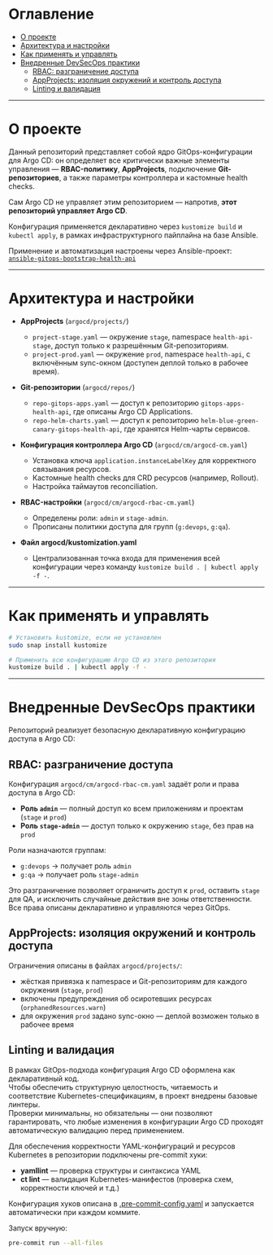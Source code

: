 # Оглавление

- [О проекте](#о-проекте)  
- [Архитектура и настройки](#архитектура-и-настройки)  
- [Как применять и управлять](#как-применять-и-управлять)  
- [Внедренные DevSecOps практики](#внедренные-devsecops-практики)  
  - [RBAC: разграничение доступа](#rbac-разграничение-доступа)  
  - [AppProjects: изоляция окружений и контроль доступа](#appprojects-изоляция-окружений-и-контроль-доступа)
  - [Linting и валидация](#linting-и-валидация)

---

# О проекте

Данный репозиторий представляет собой ядро GitOps-конфигурации для Argo CD: он определяет все критически важные элементы управления — **RBAC-политику**, **AppProjects**, подключение **Git-репозиториев**, а также параметры контроллера и кастомные health checks.

Сам Argo CD не управляет этим репозиторием — напротив, **этот репозиторий управляет Argo CD**.  

Конфигурация применяется декларативно через `kustomize build` и `kubectl apply`, в рамках инфраструктурного пайплайна на базе Ansible.

Применение и автоматизация настроены через Ansible-проект:  
[`ansible-gitops-bootstrap-health-api`](https://github.com/vikgur/ansible-gitops-bootstrap-health-api)

---

# Архитектура и настройки

* **AppProjects** (`argocd/projects/`)

  * `project-stage.yaml` — окружение `stage`, namespace `health-api-stage`, доступ только к разрешённым Git-репозиториям.
  * `project-prod.yaml` — окружение `prod`, namespace `health-api`, с включённым sync-окном (доступен деплой только в рабочее время).

* **Git-репозитории** (`argocd/repos/`)

  * `repo-gitops-apps.yaml` — доступ к репозиторию `gitops-apps-health-api`, где описаны Argo CD Applications.
  * `repo-helm-charts.yaml` — доступ к репозиторию `helm-blue-green-canary-gitops-health-api`, где хранятся Helm-чарты сервисов.

* **Конфигурация контроллера Argo CD** (`argocd/cm/argocd-cm.yaml`)

  * Установка ключа `application.instanceLabelKey` для корректного связывания ресурсов.
  * Кастомные health checks для CRD ресурсов (например, Rollout).
  * Настройка таймаутов reconciliation.

* **RBAC-настройки** (`argocd/cm/argocd-rbac-cm.yaml`)

  * Определены роли: `admin` и `stage-admin`.
  * Прописаны политики доступа для групп (`g:devops`, `g:qa`).

* **Файл argocd/kustomization.yaml**

  * Централизованная точка входа для применения всей конфигурации через команду `kustomize build . | kubectl apply -f -`.

---

# Как применять и управлять

```bash
# Установить kustomize, если не установлен
sudo snap install kustomize

# Применить всю конфигурацию Argo CD из этого репозитория
kustomize build . | kubectl apply -f -
```

---

# Внедренные DevSecOps практики

Репозиторий реализует безопасную декларативную конфигурацию доступа в Argo CD:

## RBAC: разграничение доступа

Конфигурация `argocd/cm/argocd-rbac-cm.yaml` задаёт роли и права доступа в Argo CD:

- **Роль `admin`** — полный доступ ко всем приложениям и проектам (`stage` и `prod`)
- **Роль `stage-admin`** — доступ только к окружению `stage`, без прав на `prod`

Роли назначаются группам:

- `g:devops` → получает роль `admin`
- `g:qa` → получает роль `stage-admin`

Это разграничение позволяет ограничить доступ к `prod`, оставить `stage` для QA, и исключить случайные действия вне зоны ответственности. Все права описаны декларативно и управляются через GitOps.

## AppProjects: изоляция окружений и контроль доступа

Ограничения описаны в файлах `argocd/projects/`:

- жёсткая привязка к namespace и Git-репозиториям для каждого окружения (`stage`, `prod`)
- включены предупреждения об осиротевших ресурсах (`orphanedResources.warn`)
- для окружения `prod` задано sync-окно — деплой возможен только в рабочее время

## Linting и валидация

В рамках GitOps-подхода конфигурация Argo CD оформлена как декларативный код.  
Чтобы обеспечить структурную целостность, читаемость и соответствие Kubernetes-спецификациям, в проект внедрены базовые линтеры.  
Проверки минимальны, но обязательны — они позволяют гарантировать, что любые изменения в конфигурации Argo CD проходят автоматическую валидацию перед применением.

Для обеспечения корректности YAML-конфигураций и ресурсов Kubernetes в репозитории подключены pre-commit хуки:

- **yamllint** — проверка структуры и синтаксиса YAML
- **ct lint** — валидация Kubernetes-манифестов (проверка схем, корректности ключей и т.д.)

Конфигурация хуков описана в [.pre-commit-config.yaml](./.pre-commit-config.yaml) и запускается автоматически при каждом коммите.

Запуск вручную:

```bash
pre-commit run --all-files
```

